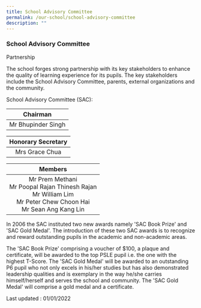 ```yaml
---
title: School Advisory Committee
permalink: /our-school/school-advisory-committee
description: ""
---
```

### School Advisory Committee

Partnership
 
The school forges strong partnership with its key stakeholders to enhance the quality of learning experience for its pupils. The key stakeholders include the School Advisory Committee, parents, external organizations and the community.
 
School Advisory Committee (SAC):

| Chairman |
|:---:|
| Mr Bhupinder Singh |

| Honorary Secretary |
|:---:|
| Mrs Grace Chua |

| Members |
|:---:|
| Mr Prem Methani<br>Mr Poopal Rajan Thinesh Rajan<br>Mr William Lim<br>Mr Peter Chew Choon Hai<br>Mr Sean Ang Kang Lin |

In 2006 the SAC instituted two new awards namely 'SAC Book Prize' and 'SAC Gold Medal'. The introduction of these two SAC awards is to recognize and reward outstanding pupils in the academic and non-academic areas.
 
The 'SAC Book Prize' comprising a voucher of $100, a plaque and certificate, will be awarded to the top PSLE pupil i.e. the one with the highest T-Score. The 'SAC Gold Medal' will be awarded to an outstanding P6 pupil who not only excels in his/her studies but has also demonstrated leadership qualities and is exemplary in the way he/she carries himself/herself and serves the school and community. The 'SAC Gold Medal' will comprise a gold medal and a certificate.

Last updated : 01/01/2022